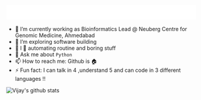  ![](https://github.com/vlakhujani/vlakhujani/blob/master/hi.gif)
- 🔭 I’m currently working as Bioinformatics Lead @ Neuberg Centre for Genomic Medicine, Ahmedabad
- 🤔 I’m exploring software building 
- 🤖 I 💙 automating routine and boring stuff 
- 💬 Ask me about `Python`
- 📫 How to reach me: Github is 🏠
- ⚡ Fun fact: I can talk in 4 ,understand 5 and can code in 3 different languages !!

![Vijay's github stats](https://github-readme-stats.vercel.app/api?username=vlakhujani&show_icons=true&theme=dark)

